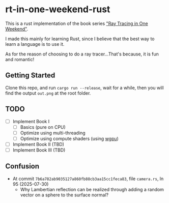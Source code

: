 # rt-in-one-weekend-rust

This is a rust implementation of the book series ["Ray Tracing in One Weekend"](https://raytracing.github.io/).

I made this mainly for learning Rust, since I believe that the best way to learn a language is to use it.

As for the reason of choosing to do a ray tracer...That's because, it is fun and romantic!

## Getting Started
Clone this repo, and run `cargo run --release`, wait for a while, then you will find the output `out.png` at the root folder.

## TODO
- [ ] Implement Book I
    - [ ] Basics (pure on CPU)
    - [ ] Optimize using multi-threading
    - [ ] Optimize using compute shaders (using [wgpu](https://github.com/gfx-rs/wgpu))
- [ ] Implement Book II (TBD)
- [ ] Implement Book III (TBD)

## Confusion
- At commit `7b6a782ab9035127a860fb88cb3aa15cc1feca83`, file `camera.rs`, ln 95 (2025-07-30)
    - Why Lambertian reflection can be realized through adding a random vector on a sphere to the surface normal?
